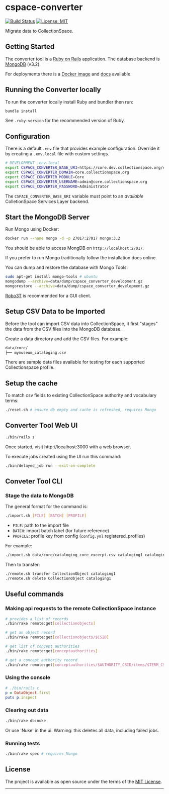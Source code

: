 # cspace-converter

[![Build Status](https://travis-ci.com/collectionspace/cspace-converter.svg?branch=master)](https://travis-ci.com/collectionspace/cspace-converter) [![License: MIT](https://img.shields.io/badge/license-MIT-blue.svg)](http://opensource.org/licenses/MIT)

Migrate data to CollectionSpace.

## Getting Started

The converter tool is a [Ruby on Rails](https://rubyonrails.org/) application.
The database backend is [MongoDB](https://www.mongodb.com/) (v3.2).

For deployments there is a [Docker image](https://hub.docker.com/repository/docker/collectionspace/cspace-converter) and [docs](docs/DEPLOYMENT.md) available.

## Running the Converter locally

To run the converter locally install Ruby and bundler then run:

```bash
bundle install
```

See `.ruby-version` for the recommended version of Ruby.

## Configuration

There is a default `.env` file that provides example configuration. Override it
by creating a `.env.local` file with custom settings.

```bash
# DEVELOPMENT .env.local
export CSPACE_CONVERTER_BASE_URI=https://core.dev.collectionspace.org/cspace-services
export CSPACE_CONVERTER_DOMAIN=core.collectionspace.org
export CSPACE_CONVERTER_MODULE=Core
export CSPACE_CONVERTER_USERNAME=admin@core.collectionspace.org
export CSPACE_CONVERTER_PASSWORD=Administrator
```

The `CSPACE_CONVERTER_BASE_URI` variable must point to an _available_ ColletionSpace
Services Layer backend.

## Start the MongoDB Server

Run Mongo using Docker:

```bash
docker run --name mongo -d -p 27017:27017 mongo:3.2
```

You should be able to access MongDB on `http://localhost:27017`.

If you prefer to run Mongo traditionally follow the installation docs online.

You can dump and restore the database with Mongo Tools:

```bash
sudo apt-get install mongo-tools # ubuntu
mongodump --archive=data/dump/cspace_converter_development.gz
mongorestore --archive=data/dump/cspace_converter_development.gz
```

[Robo3T](https://robomongo.org/download) is recommended for a GUI client.

## Setup CSV Data to be Imported

Before the tool can import CSV data into CollectionSpace, it first "stages" the
data from the CSV files into the MongoDB database.

Create a data directory and add the CSV files. For example:

```txt
data/core/
├── mymuseum_cataloging.csv
```

There are sample data files available for testing for each supported
Collectionspace profile.

## Setup the cache

To match csv fields to existing CollectionSpace authority and vocabulary terms:

```bash
./reset.sh # ensure db empty and cache is refreshed, requires Mongo
```

## Converter Tool Web UI

```bash
./bin/rails s
```

Once started, visit http://localhost:3000 with a web browser.

To execute jobs created using the UI run this command:

```bash
./bin/delayed_job run --exit-on-complete
```

## Conveter Tool CLI

### Stage the data to MongoDB

The general format for the command is:

```bash
./import.sh [FILE] [BATCH] [PROFILE]
```

- `FILE`: path to the import file
- `BATCH`: import batch label (for future reference)
- `PROFILE`: profile key from config (`config.yml` registered_profiles)

For example:

```bash
./import.sh data/core/cataloging_core_excerpt.csv cataloging1 cataloging
```

Then to transfer:

```bash
./remote.sh transfer CollectionObject cataloging1
./remote.sh delete CollectionObject cataloging1
```

## Useful commands

### Making api requests to the remote CollectionSpace instance

```bash
# provides a list of records
./bin/rake remote:get[collectionobjects]

# get an object record
./bin/rake remote:get[collectionobjects/$CSID]

# get list of concept authorities
./bin/rake remote:get[conceptauthorities]

# get a concept authority record
./bin/rake remote:get[conceptauthorities/$AUTHORITY_CSID/items/$TERM_CSID]
```

### Using the console

```ruby
# ./bin/rails c
p = DataObject.first
puts p.inspect
```

### Clearing out data

```bash
./bin/rake db:nuke
```

Or use 'Nuke' in the ui. Warning: this deletes all data, including failed jobs.

### Running tests

```bash
./bin/rake spec # requires Mongo
```

## License

The project is available as open source under the terms of the [MIT License](http://opensource.org/licenses/MIT).

---
